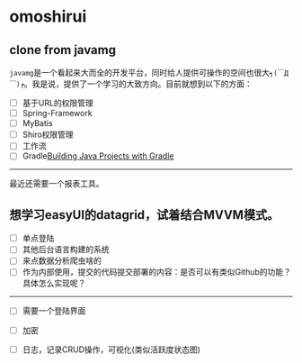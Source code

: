# omoshirui

clone from javamg
---
`javamg`是一个看起来大而全的开发平台，同时给人提供可操作的空间也很大`┑(￣Д ￣)┍`。我是说，提供了一个学习的大致方向。目前就想到以下的方面：
- [ ] 基于URL的权限管理
- [ ] Spring-Framework
- [ ] MyBatis
- [ ] Shiro权限管理
- [ ] 工作流
- [ ] Gradle[Building Java Projects with Gradle](https://spring.io/guides/gs/gradle/)
---
最近还需要一个报表工具。

想学习easyUI的datagrid，试着结合MVVM模式。
---
- [ ] 单点登陆
- [ ] 其他后台语言构建的系统
- [ ] 来点数据分析爬虫啥的
- [ ] 作为内部使用，提交的代码提交部署的内容：是否可以有类似Github的功能？具体怎么实现呢？
---
- [ ] 需要一个登陆界面
- [ ] 加密
- [ ] 日志，记录CRUD操作，可视化(类似活跃度状态图)


